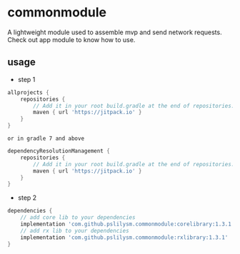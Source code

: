 # commonmodule
A lightweight module used to assemble mvp and send network requests.
Check out app module to know how to use.

## usage

* step 1
```groovy
allprojects {
    repositories {
        // Add it in your root build.gradle at the end of repositories:
        maven { url 'https://jitpack.io' }
    }
}
```
    or in gradle 7 and above
```groovy
dependencyResolutionManagement {
    repositories {
        // Add it in your root build.gradle at the end of repositories:
        maven { url 'https://jitpack.io' }
    }
}
```

* step 2
```groovy
dependencies {
    // add core lib to your dependencies
    implementation 'com.github.pslilysm.commonmodule:corelibrary:1.3.1'
    // add rx lib to your dependencies
    implementation 'com.github.pslilysm.commonmodule:rxlibrary:1.3.1'
}
```


